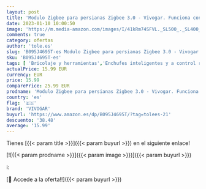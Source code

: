 ```yaml
---
layout: post
title: 'Modulo Zigbee para persianas Zigbee 3.0 - Vivogar. Funciona con Alexa/Google Home. Compatible con Tuya/Smart Life y Home Assistant'
date: 2023-01-10 10:00:50
image: 'https://m.media-amazon.com/images/I/41kRm74SFVL._SL500_._SL400_.jpg'
comments: true
category: ofertas
author: 'tole.es'
slug: 'B095J4695T-es Modulo Zigbee para persianas Zigbee 3.0 - Vivogar....'
sku: 'B095J4695T-es'
tags: [ 'Bricolaje y herramientas','Enchufes inteligentes y a control remoto','Enchufes y accesorios','Instalación eléctrica','google','home','vivogar','🇪🇸', ]
actualPrice: 15.99 EUR
currency: EUR
price: 15.99
comparePrice: 25.99 EUR
prodname: 'Modulo Zigbee para persianas Zigbee 3.0 - Vivogar. Funciona con Alexa/Google Home. Compatible con Tuya/Smart Life y Home Assistant'
country: 'es'
flag: '🇪🇸'
brand: 'VIVOGAR'
buyurl: 'https://www.amazon.es/dp/B095J4695T/?tag=tolees-21'
descuento: '38.48'
average: '15.99'
---
```


Tienes [{{< param title >}}]({{< param buyurl >}}) en el siguiente enlace!

[![{{< param prodname >}}]({{< param image >}})]({{< param buyurl >}})

ℹ️:


[🛒 Accede a la oferta!!]({{< param buyurl >}})
